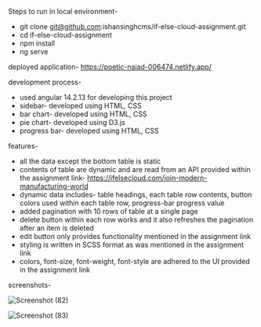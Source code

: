 Steps to run in local environment-
* git clone git@github.com:ishansinghcms/if-else-cloud-assignment.git
* cd if-else-cloud-assignment
* npm install
* ng serve

deployed application- https://poetic-naiad-006474.netlify.app/

development process-
* used angular 14.2.13 for developing this project
* sidebar- developed using HTML, CSS
* bar chart- developed using HTML, CSS
* pie chart- developed using D3.js
* progress bar- developed using HTML, CSS

features-
* all the data except the bottom table is static
* contents of table are dynamic and are read from an API provided within the assignment link- https://ifelsecloud.com/join-modern-manufacturing-world
* dynamic data includes- table headings, each table row contents, button colors used within each table row, progress-bar progress value
* added pagination with 10 rows of table at a single page
* delete button within each row works and it also refreshes the pagination after an item is deleted
* edit button only provides functionality mentioned in the assignment link
* styling is written in SCSS format as was mentioned in the assignment link
* colors, font-size, font-weight, font-style are adhered to the UI provided in the assignment link 

screenshots-

![Screenshot (82)](https://github.com/ishansinghcms/if-else-cloud-assignment/assets/66079152/c2a700de-3215-4955-8d96-5e14decb11f7)

![Screenshot (83)](https://github.com/ishansinghcms/if-else-cloud-assignment/assets/66079152/62d9f9b7-80d1-40c5-add4-cd96a50c7b78)


